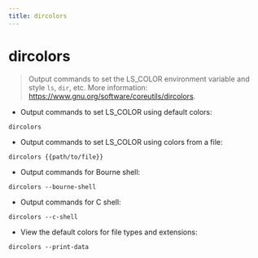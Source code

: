 ```yaml
---
title: dircolors
---
```

# dircolors

> Output commands to set the LS_COLOR environment variable and style `ls`, `dir`, etc.
> More information: <https://www.gnu.org/software/coreutils/dircolors>.

- Output commands to set LS_COLOR using default colors:

`dircolors`

- Output commands to set LS_COLOR using colors from a file:

`dircolors {{path/to/file}}`

- Output commands for Bourne shell:

`dircolors --bourne-shell`

- Output commands for C shell:

`dircolors --c-shell`

- View the default colors for file types and extensions:

`dircolors --print-data`
